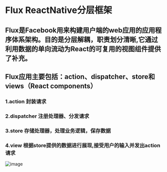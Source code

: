 # Flux ReactNative分层框架

## Flux是Facebook用来构建用户端的web应用的应用程序体系架构。目的是分层解耦，职责划分清晰,它通过利用数据的单向流动为React的可复用的视图组件提供了补充。

## Flux应用主要包括：action、dispatcher、store和views（React components）

### 1.action 封装请求

### 2.dispatcher 注册处理器、分发请求

### 3.store 存储处理器，处理业务逻辑，保存数据

### 4.view 根据store提供的数据进行展现,接受用户的输入并发出action请求

![image](http://facebook.github.io/flux/img/flux-simple-f8-diagram-explained-1300w.png)